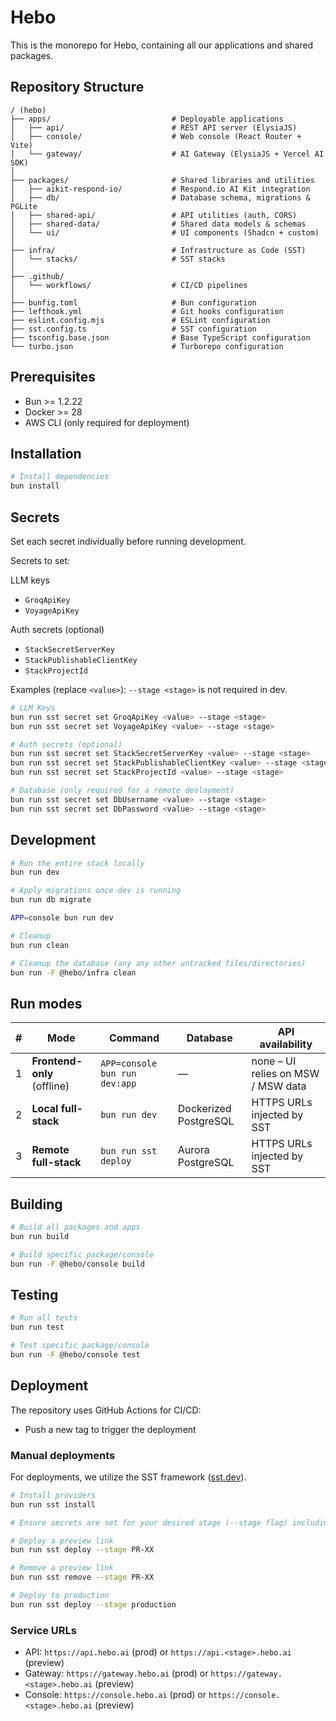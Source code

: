 # Hebo

This is the monorepo for Hebo, containing all our applications and shared packages.

## Repository Structure

```
/ (hebo)
├── apps/                           # Deployable applications
│   ├── api/                        # REST API server (ElysiaJS)
│   ├── console/                    # Web console (React Router + Vite)
│   └── gateway/                    # AI Gateway (ElysiaJS + Vercel AI SDK)
│
├── packages/                       # Shared libraries and utilities
│   ├── aikit-respond-io/           # Respond.io AI Kit integration
│   ├── db/                         # Database schema, migrations & PGLite
│   ├── shared-api/                 # API utilities (auth, CORS)
│   ├── shared-data/                # Shared data models & schemas
│   └── ui/                         # UI components (Shadcn + custom)
│
├── infra/                          # Infrastructure as Code (SST)
│   └── stacks/                     # SST stacks
│
├── .github/
│   └── workflows/                  # CI/CD pipelines
│
├── bunfig.toml                     # Bun configuration
├── lefthook.yml                    # Git hooks configuration
├── eslint.config.mjs               # ESLint configuration
├── sst.config.ts                   # SST configuration
├── tsconfig.base.json              # Base TypeScript configuration
└── turbo.json                      # Turborepo configuration
```

## Prerequisites

- Bun >= 1.2.22
- Docker >= 28
- AWS CLI (only required for deployment)

## Installation

```bash
# Install dependencies
bun install
```

## Secrets

Set each secret individually before running development.

Secrets to set:

LLM keys
- `GroqApiKey`
- `VoyageApiKey`

Auth secrets (optional)
- `StackSecretServerKey`
- `StackPublishableClientKey`
- `StackProjectId`


Examples (replace `<value>`):
`--stage <stage>` is not required in dev.

```bash
# LLM Keys
bun run sst secret set GroqApiKey <value> --stage <stage>
bun run sst secret set VoyageApiKey <value> --stage <stage>

# Auth secrets (optional)
bun run sst secret set StackSecretServerKey <value> --stage <stage>
bun run sst secret set StackPublishableClientKey <value> --stage <stage>
bun run sst secret set StackProjectId <value> --stage <stage>

# Database (only required for a remote deoloyment)
bun run sst secret set DbUsername <value> --stage <stage>
bun run sst secret set DbPassword <value> --stage <stage>
```

## Development

```bash
# Run the entire stack locally
bun run dev
```

```bash
# Apply migrations once dev is running
bun run db migrate
```

```bash
APP=console bun run dev
```

```bash
# Cleanup
bun run clean

# Cleanup the database (any any other untracked files/directories)
bun run -F @hebo/infra clean
```

## Run modes

| #   | Mode                         | Command                          | Database              | API availability                        |
|-----|------------------------------|----------------------------------|-----------------------|-----------------------------------------|
| 1   | **Frontend-only** (offline)  | `APP=console bun run dev:app`    | —                     | none – UI relies on MSW / MSW data       |
| 2   | **Local full-stack**         | `bun run dev`                    | Dockerized PostgreSQL | HTTPS URLs injected by SST              |
| 3   | **Remote full-stack**        | `bun run sst deploy`             | Aurora PostgreSQL     | HTTPS URLs injected by SST              |

## Building

```bash
# Build all packages and apps
bun run build

# Build specific package/console
bun run -F @hebo/console build
```

## Testing

```bash
# Run all tests
bun run test

# Test specific package/console
bun run -F @hebo/console test
```

## Deployment

The repository uses GitHub Actions for CI/CD:

- Push a new tag to trigger the deployment

### Manual deployments

For deployments, we utilize the SST framework ([sst.dev](https://sst.dev/)).

```bash
# Install providers
bun run sst install

# Ensure secrets are set for your desired stage (--stage flag) including DbUsername, and DbPassword secrets

# Deploy a preview link
bun run sst deploy --stage PR-XX

# Remove a preview link
bun run sst remove --stage PR-XX

# Deploy to production
bun run sst deploy --stage production
```

### Service URLs

- API: `https://api.hebo.ai` (prod) or `https://api.<stage>.hebo.ai` (preview)
- Gateway: `https://gateway.hebo.ai` (prod) or `https://gateway.<stage>.hebo.ai` (preview)
- Console: `https://console.hebo.ai` (prod) or `https://console.<stage>.hebo.ai` (preview)
